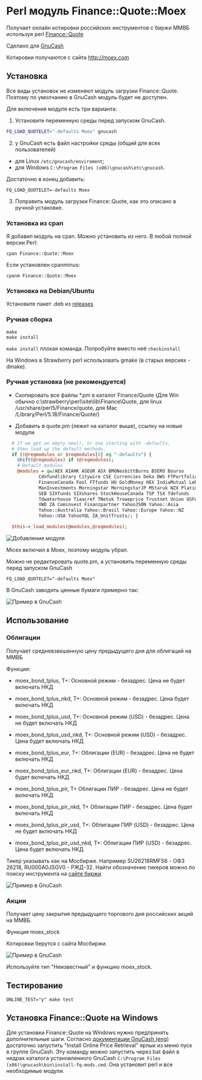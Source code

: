 Perl модуль Finance::Quote::Moex
================================

Получает онлайн котировки российских инструментов с биржи ММВБ используя perl [Finance::Quote](https://github.com/finance-quote/finance-quote)

Сделано для [GnuCash](http://www.gnucash.org/)

Котировки получаются с сайта http://moex.com

Установка
---------

Все виды установок не изменяют модуль загрузки Finance::Quote. Поэтому по умолчанию в GnuCash модуль будет не доступен. 

Для включения модуля есть три варианта:

1. Установите переменную среды перед запуском GnuCash. 

```bash
FQ_LOAD_QUOTELET="-defaults Moex" gnucash
```
2. у GnuCash есть файл настройки среды (общий для всех пользователей)
  * для Linux `/etc/gnucash/enviroment`;
  * для Windows `C:\Program Files (x86)\gnucash\etc\gnucash`.  
  
  Достаточно в конец добавить: 

  ```
  FQ_LOAD_QUOTELET=-defaults Moex
  ```
3. Поправить модуль загрузки Finance::Quote, как это описано в ручной установке.

### Установка из cpan

Я добавил модуль на cpan. Можно установить из него.
В любой полной версии Perl: 
```
cpan Finance::Quote::Moex
```
Если установлен cpanminus: 
```
cpanm Finance::Quote::Moex
```

### Установка на Debian/Ubuntu


Установите пакет .deb из [releases](https://github.com/partizand/finquote/releases)

### Ручная сборка


```
make
make install
```

`make install` плохая команда. Попробуйте вместо неё `checkinstall`

На Windows в Strawberry perl использовать gmake (в старых версиях - dmake).

###  Ручная установка (не рекомендуется)

* Скопировать все файлы *.pm в каталог Finance/Quote (Для Win обычно c:\strawberry\perl\site\lib\Finance\Quote\, для linux /usr/share/perl5/Finance/quote, для Mac /Library/Perl/5.18/Finance/Quote/)

* Добавить в quote.pm (лежит на каталог выше), ссылку на новые модули

```perl
  # If we get an empty new(), or one starting with -defaults,
  # then load up the default methods.
  if (!@reqmodules or $reqmodules[0] eq "-defaults") {
    shift(@reqmodules) if (@reqmodules);
    # Default modules
    @modules = qw/AEX AIAHK ASEGR ASX BMONesbittBurns BSERO Bourso
            Cdnfundlibrary Citywire CSE Currencies Deka DWS FTPortfolios Fidelity FidelityFixed
            FinanceCanada Fool FTfunds HU GoldMoney HEX IndiaMutual LeRevenu
            ManInvestments Morningstar MorningstarJP MStaruk NZX Platinum Moex
            SEB SIXfunds SIXshares StockHouseCanada TSP TSX Tdefunds
            Tdwaterhouse Tiaacref TNetuk Troweprice Trustnet Union USFedBonds
            VWD ZA Cominvest Finanzpartner YahooJSON Yahoo::Asia
            Yahoo::Australia Yahoo::Brasil Yahoo::Europe Yahoo::NZ
            Yahoo::USA YahooYQL ZA_UnitTrusts/; }

  $this->_load_modules(@modules,@reqmodules);
```

![Добавление модуля](../master/pic/quote-add.gif)

Micex включил в Moex, поэтому модуль убрал.

Можно не редактировать quote.pm, а установить переменную среды перед запуском GnuCash

```
FQ_LOAD_QUOTELET="-defaults Moex"
```

В GnuCash заводить ценные бумаги примерно так:

![Пример в GnuCash](../master/pic/gnucash-sample.gif)


Использование
-------------

###  Облигации

Получает средневзвешенную цену предыдущего дня для облигаций на ММВБ

Функции:

* moex_bond_tplus, Т+: Основной режим - безадрес. Цена не будет включать НКД
* moex_bond_tplus_nkd, Т+: Основной режим - безадрес. Цена будет включать НКД

* moex_bond_tplus_usd, Т+: Основной режим (USD) - безадрес. Цена не будет включать НКД
* moex_bond_tplus_usd_nkd, Т+: Основной режим (USD) - безадрес. Цена будет включать НКД

* moex_bond_tplus_eur, Т+: Облигации (EUR) - безадрес. Цена не будет включать НКД
* moex_bond_tplus_eur_nkd, Т+: Облигации (EUR) - безадрес. Цена будет включать НКД

* moex_bond_tplus_pir, Т+ Облигации ПИР - безадрес. Цена не будет включать НКД
* moex_bond_tplus_pir_nkd, Т+ Облигации ПИР - безадрес. Цена будет включать НКД

* moex_bond_tplus_pir_usd, Т+: Облигации ПИР (USD) - безадрес. Цена не будет включать НКД
* moex_bond_tplus_pir_usd_nkd, Т+: Облигации ПИР (USD) - безадрес. Цена будет включать НКД

Тикер указывать как на Мосбирже. Например SU26218RMFS6 - ОФЗ 26218, RU000A0JSGV0 - РЖД-32. Найти обозначение тикеров можно по поиску инструмента на [сайте биржи](http://www.moex.com)

![Пример в GnuCash](../master/pic/moexbonds-example.png)

###  Акции

Получает цену закрытия предыдущего торгового дня российских акций на ММВБ.

Функция moex_stock

Котировки берутся с сайта Мосбиржи.

![Пример в GnuCash](../master/pic/gnucash-sample.gif)

Используйте тип "Неизвестный" и функцию moex_stock. 

Тестирование
------------

```
ONLINE_TEST="y" make test 
```

Установка Finance::Quote на Windows
-----------------------------------

Для установки Finance::Quote на Windows нужно предпринять дополнительные шаги. Согласно [документации GnuCash (eng)](https://wiki.gnucash.org/wiki/Online_Quotes#Installing_Perl_on_Windows) достаточно запустить "Install Online Price Retrieval" ярлык из меню пуск в группе GnuCash. Эту команду можно запустить через bat файл в недрах каталога установленного GnuCash `C:\Program Files (x86)\gnucash\bin\install-fq-mods.cmd`. Она установит perl и все необходимые модули.
